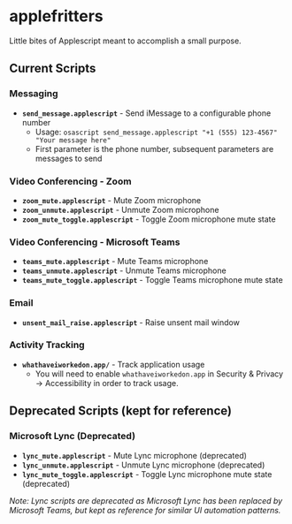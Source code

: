 applefritters
=============

Little bites of Applescript meant to accomplish a small purpose.

## Current Scripts

### Messaging
- **`send_message.applescript`** - Send iMessage to a configurable phone number
  - Usage: `osascript send_message.applescript "+1 (555) 123-4567" "Your message here"`
  - First parameter is the phone number, subsequent parameters are messages to send

### Video Conferencing - Zoom
- **`zoom_mute.applescript`** - Mute Zoom microphone
- **`zoom_unmute.applescript`** - Unmute Zoom microphone  
- **`zoom_mute_toggle.applescript`** - Toggle Zoom microphone mute state

### Video Conferencing - Microsoft Teams
- **`teams_mute.applescript`** - Mute Teams microphone
- **`teams_unmute.applescript`** - Unmute Teams microphone
- **`teams_mute_toggle.applescript`** - Toggle Teams microphone mute state

### Email
- **`unsent_mail_raise.applescript`** - Raise unsent mail window

### Activity Tracking
- **`whathaveiworkedon.app/`** - Track application usage
  - You will need to enable `whathaveiworkedon.app` in Security & Privacy -> Accessibility in order to track usage.

## Deprecated Scripts (kept for reference)

### Microsoft Lync (Deprecated)
- **`lync_mute.applescript`** - Mute Lync microphone (deprecated)
- **`lync_unmute.applescript`** - Unmute Lync microphone (deprecated)
- **`lync_mute_toggle.applescript`** - Toggle Lync microphone mute state (deprecated)

*Note: Lync scripts are deprecated as Microsoft Lync has been replaced by Microsoft Teams, but kept as reference for similar UI automation patterns.*
